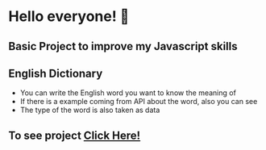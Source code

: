 # Hello everyone! 🤗 

## Basic Project to improve my Javascript skills
## English Dictionary 


- You can write the English word you want to know the meaning of
- If there is a example coming from API about the word, also you can see
- The type of the word is also taken as data


## To see project <a href="https://raw.githack.com/anilcosarss/Javascript-Dictionary-API/blob/main/index.html">Click Here!</a> 

